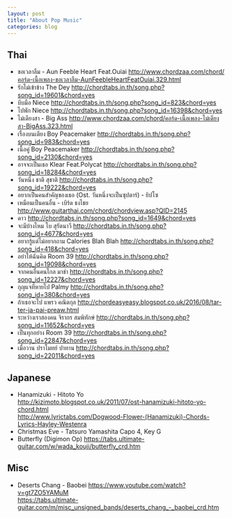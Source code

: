 ```yaml
---
layout: post
title: "About Pop Music"
categories: blog
---
```

## Thai
- ขอเวลาลืม - Aun Feeble Heart Feat.Ouiai <http://www.chordzaa.com/chord/คอร์ด-เนื้อเพลง-ขอเวลาลืม-AunFeebleHeartFeatOuiai.329.html>
- รักไม่เข้าข้าง The Dey  <http://chordtabs.in.th/song.php?song_id=19601&chord=yes>
- บีบมือ Niece  <http://chordtabs.in.th/song.php?song_id=823&chord=yes>
- ไปพัก Niece  <http://chordtabs.in.th/song.php?song_id=16398&chord=yes>
- ไม่เดียงสา - Big Ass  <http://www.chordzaa.com/chord/คอร์ด-เนื้อเพลง-ไม่เดียงสา-BigAss.323.html>
- เรื่องบนเตียง Boy Peacemaker  <http://chordtabs.in.th/song.php?song_id=983&chord=yes>
- เนื้อคู่ Boy Peacemaker  <http://chordtabs.in.th/song.php?song_id=2130&chord=yes>
- อาจจะเป็นเธอ Klear Feat.Polycat  <http://chordtabs.in.th/song.php?song_id=18284&chord=yes>
- วันหนึ่ง ชาติ สุชาติ  <http://chordtabs.in.th/song.php?song_id=19222&chord=yes>
- อยากเป็นคนสำคัญของเธอ (Ost. วันหนึ่งจะเป็นซุปตาร์) - ยิปโซ  
- เหมือนเป็นคนอื่น - เบิร์ด ธงไชย  <http://www.guitarthai.com/chord/chordview.asp?QID=2145>  
- ดาว  <http://chordtabs.in.th/song.php?song_id=1649&chord=yes>
- จะมีบ้างไหม โบ สุรัตนาวี  <http://chordtabs.in.th/song.php?song_id=4677&chord=yes>
- อยากรู้แต่ไม่อยากถาม Calories Blah Blah  <http://chordtabs.in.th/song.php?song_id=418&chord=yes>
- อย่าให้ฉันคิด Room 39  <http://chordtabs.in.th/song.php?song_id=19098&chord=yes>
- จากคนอื่นคนไกล มาช่า  <http://chordtabs.in.th/song.php?song_id=12227&chord=yes>
- กุญแจที่หายไป Palmy  <http://chordtabs.in.th/song.php?song_id=380&chord=yes>
- ถ้าเธอจะไป แพรว คณิตกุล  <http://chordeasyeasy.blogspot.co.uk/2016/08/tar-ter-ja-pai-preaw.html>
- ระหว่างเราสองคน จิรากร สมพิทักษ์ <http://chordtabs.in.th/song.php?song_id=11652&chord=yes>
- เป็นทุกอย่าง Room 39 <http://chordtabs.in.th/song.php?song_id=22847&chord=yes>
- เมื่อวาน ปราโมทย์ ปาทาน <http://chordtabs.in.th/song.php?song_id=22011&chord=yes>
## Japanese
- Hanamizuki - Hitoto Yo  
<http://kizimoto.blogspot.co.uk/2011/07/ost-hanamizuki-hitoto-yo-chord.html>  
<http://www.lyrictabs.com/Dogwood-Flower-(Hanamizuki)-Chords-Lyrics-Hayley-Westenra>  
- Christmas Eve - Tatsuro Yamashita
Capo 4, Key G
- Butterfly (Digimon Op) <https://tabs.ultimate-guitar.com/w/wada_kouji/butterfly_crd.htm>

## Misc
- Deserts Chang - Baobei <https://www.youtube.com/watch?v=gt7ZO5YAMuM>  
<https://tabs.ultimate-guitar.com/m/misc_unsigned_bands/deserts_chang_-_baobei_crd.htm>



